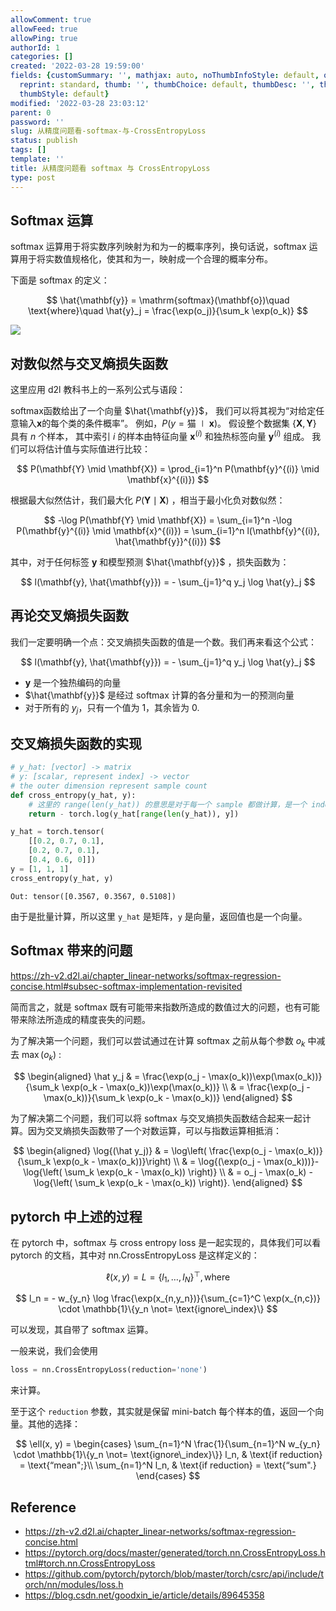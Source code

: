 ```yaml
---
allowComment: true
allowFeed: true
allowPing: true
authorId: 1
categories: []
created: '2022-03-28 19:59:00'
fields: {customSummary: '', mathjax: auto, noThumbInfoStyle: default, outdatedNotice: 'no',
  reprint: standard, thumb: '', thumbChoice: default, thumbDesc: '', thumbSmall: '',
  thumbStyle: default}
modified: '2022-03-28 23:03:12'
parent: 0
password: ''
slug: 从精度问题看-softmax-与-CrossEntropyLoss
status: publish
tags: []
template: ''
title: 从精度问题看 softmax 与 CrossEntropyLoss
type: post
---
```

## Softmax 运算

softmax 运算用于将实数序列映射为和为一的概率序列，换句话说，softmax 运算用于将实数值规格化，使其和为一，映射成一个合理的概率分布。

下面是 softmax 的定义：

$$
	\hat{\mathbf{y}} = \mathrm{softmax}(\mathbf{o})\quad \text{where}\quad \hat{y}_j = \frac{\exp(o_j)}{\sum_k \exp(o_k)}
$$

![](https://cdn.jsdelivr.net/gh/JeffersonQin/blog-asset@latest/usr/picgo/softmaxreg.svg)

## 对数似然与交叉熵损失函数

这里应用 d2l 教科书上的一系列公式与语段：

softmax函数给出了一个向量 $\hat{\mathbf{y}}$， 我们可以将其视为“对给定任意输入$\mathbf{x}$的每个类的条件概率”。 例如，$P(y=\text{猫} \mid \mathbf{x})$。 假设整个数据集 $\{\mathbf{X}, \mathbf{Y}\}$ 具有 $n$ 个样本， 其中索引 $i$ 的样本由特征向量 $\mathbf{x}^{(i)}$ 和独热标签向量 $\mathbf{y}^{(i)}$ 组成。 我们可以将估计值与实际值进行比较：

$$
	P(\mathbf{Y} \mid \mathbf{X}) = \prod_{i=1}^n P(\mathbf{y}^{(i)} \mid \mathbf{x}^{(i)})
$$

根据最大似然估计，我们最大化 $P(\mathbf{Y} \mid \mathbf{X})$ ，相当于最小化负对数似然：

$$
	-\log P(\mathbf{Y} \mid \mathbf{X}) = \sum_{i=1}^n -\log P(\mathbf{y}^{(i)} \mid \mathbf{x}^{(i)})
= \sum_{i=1}^n l(\mathbf{y}^{(i)}, \hat{\mathbf{y}}^{(i)})
$$

其中，对于任何标签 $\mathbf{y}$ 和模型预测 $\hat{\mathbf{y}}$ ，损失函数为：

$$
	l(\mathbf{y}, \hat{\mathbf{y}}) = - \sum_{j=1}^q y_j \log \hat{y}_j
$$

## 再论交叉熵损失函数

我们一定要明确一个点：交叉熵损失函数的值是一个数。我们再来看这个公式：

$$
	l(\mathbf{y}, \hat{\mathbf{y}}) = - \sum_{j=1}^q y_j \log \hat{y}_j
$$

* $\mathbf{y}$ 是一个独热编码的向量
* $\hat{\mathbf{y}}$ 是经过 softmax 计算的各分量和为一的预测向量
* 对于所有的 $y_j$，只有一个值为 $1$，其余皆为 $0$.

## 交叉熵损失函数的实现

```python
# y_hat: [vector] -> matrix
# y: [scalar, represent index] -> vector
# the outer dimension represent sample count
def cross_entropy(y_hat, y):
    # 这里的 range(len(y_hat)) 的意思是对于每一个 sample 都做计算，是一个 index 集合
    return - torch.log(y_hat[range(len(y_hat)), y])

y_hat = torch.tensor(
	[[0.2, 0.7, 0.1], 
	[0.2, 0.7, 0.1], 
	[0.4, 0.6, 0]])
y = [1, 1, 1]
cross_entropy(y_hat, y)
```

```
Out: tensor([0.3567, 0.3567, 0.5108])
```

由于是批量计算，所以这里 `y_hat` 是矩阵，`y` 是向量，返回值也是一个向量。

## Softmax 带来的问题

https://zh-v2.d2l.ai/chapter_linear-networks/softmax-regression-concise.html#subsec-softmax-implementation-revisited

简而言之，就是 softmax 既有可能带来指数所造成的数值过大的问题，也有可能带来除法所造成的精度丧失的问题。

为了解决第一个问题，我们可以尝试通过在计算 softmax 之前从每个参数 $o_k$ 中减去 $\max(o_k)$ :

$$
	\begin{aligned}
		\hat y_j & =  \frac{\exp(o_j - \max(o_k))\exp(\max(o_k))}{\sum_k \exp(o_k - \max(o_k))\exp(\max(o_k))} \\
		& = \frac{\exp(o_j - \max(o_k))}{\sum_k \exp(o_k - \max(o_k))}
	\end{aligned}
$$

为了解决第二个问题，我们可以将 softmax 与交叉熵损失函数结合起来一起计算。因为交叉熵损失函数带了一个对数运算，可以与指数运算相抵消：

$$
	\begin{aligned}
	\log{(\hat y_j)} & = \log\left( \frac{\exp(o_j - \max(o_k))}{\sum_k \exp(o_k - \max(o_k))}\right) \\
	& = \log{(\exp(o_j - \max(o_k)))}-\log{\left( \sum_k \exp(o_k - \max(o_k)) \right)} \\
	& = o_j - \max(o_k) -\log{\left( \sum_k \exp(o_k - \max(o_k)) \right)}.
	\end{aligned}
$$

## pytorch 中上述的过程

在 pytorch 中，softmax 与 cross entropy loss 是一起实现的，具体我们可以看 pytorch 的文档，其中对 nn.CrossEntropyLoss 是这样定义的：

$$
	\ell(x, y) = L = \{l_1,\dots,l_N\}^\top, \text{where}
$$

$$
	l_n = - w_{y_n} \log \frac{\exp(x_{n,y_n})}{\sum_{c=1}^C \exp(x_{n,c})} \cdot \mathbb{1}\{y_n \not= \text{ignore\_index}\}
$$

可以发现，其自带了 softmax 运算。

一般来说，我们会使用

```python
loss = nn.CrossEntropyLoss(reduction='none')
```

来计算。

至于这个 `reduction` 参数，其实就是保留 mini-batch 每个样本的值，返回一个向量。其他的选择：

$$
	\ell(x, y) = \begin{cases}
		\sum_{n=1}^N \frac{1}{\sum_{n=1}^N w_{y_n} \cdot \mathbb{1}\{y_n \not= \text{ignore\_index}\}} l_n, &
		\text{if reduction} = \text{“mean";}\\
		\sum_{n=1}^N l_n,  &
		\text{if reduction} = \text{“sum".}
	\end{cases}
$$

## Reference

* https://zh-v2.d2l.ai/chapter_linear-networks/softmax-regression-concise.html
* https://pytorch.org/docs/master/generated/torch.nn.CrossEntropyLoss.html#torch.nn.CrossEntropyLoss
* https://github.com/pytorch/pytorch/blob/master/torch/csrc/api/include/torch/nn/modules/loss.h
* https://blog.csdn.net/goodxin_ie/article/details/89645358
